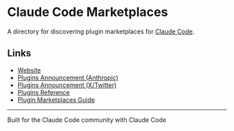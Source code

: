 # Claude Code Marketplaces

A directory for discovering plugin marketplaces for [Claude Code](https://claude.ai/code).

## Links

- [Website](https://claudemarketplaces.com)
- [Plugins Announcement (Anthropic)](https://www.anthropic.com/news/claude-code-plugins)
- [Plugins Announcement (X/Twitter)](https://x.com/AnthropicAI/status/1878133858093199712)
- [Plugins Reference](https://docs.claude.com/en/docs/claude-code/plugins-reference)
- [Plugin Marketplaces Guide](https://docs.claude.com/en/docs/claude-code/plugin-marketplaces)

---

Built for the Claude Code community with Claude Code
